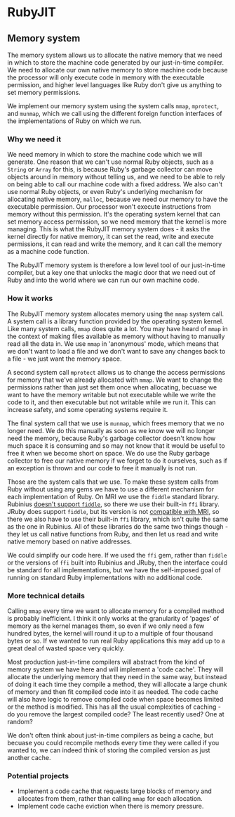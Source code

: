 # RubyJIT

## Memory system

The memory system allows us to allocate the native memory that we need in which
to store the machine code generated by our just-in-time compiler. We need to
allocate our own native memory to store machine code because the processor will
only execute code in memory with the executable permission, and higher level
languages like Ruby don't give us anything to set memory permissions.

We implement our memory system using the system calls `mmap`, `mprotect`, and
`munmap`, which we call using the different foreign function interfaces of the
implementations of Ruby on which we run.

### Why we need it

We need memory in which to store the machine code which we will generate. One
reason that we can't use normal Ruby objects, such as a `String` or `Array` for
this, is because Ruby's garbage collector can move objects around in memory
without telling us, and we need to be able to rely on being able to call our
machine code with a fixed address. We also can't use normal Ruby objects, or
even Ruby's underlying mechanism for allocating native memory, `malloc`, because
we need our memory to have the executable permission. Our processor won't
execute instructions from memory without this permission. It's the operating
system kernel that can set memory access permission, so we need memory that the
kernel is more managing. This is what the RubyJIT memory system does - it asks
the kernel directly for native memory, it can set the read, write and execute
permissions, it can read and write the memory, and it can call the memory as a
machine code function.

The RubyJIT memory system is therefore a low level tool of our just-in-time
compiler, but a key one that unlocks the magic door that we need out of Ruby
and into the world where we can run our own machine code.

### How it works

The RubyJIT memory system allocates memory using the `mmap` system call. A
system call is a library function provided by the operating system kernel. Like
many system calls, `mmap` does quite a lot. You may have heard of `mmap` in the
context of making files available as memory without having to manually read all
the data in. We use `mmap` in 'anonymous' mode, which means that we don't want
to load a file and we don't want to save any changes back to a file - we just
want the memory space.

A second system call `mprotect` allows us to change the access permissions for
memory that we've already allocated with `mmap`. We want to change the
permissions rather than just set them once when allocating, becuase we want to
have the memory writable but not executable while we write the code to it, and
then executable but not writable while we run it. This can increase safety, and
some operating systems require it.

The final system call that we use is `munmap`, which frees memory that we no
longer need. We do this manually as soon as we know we will no longer need the
memory, because Ruby's garbage collector doesn't know how much space it is
consuming and so may not know that it would be useful to free it when we become
short on space. We do use the Ruby garbage collector to free our native memory
if we forget to do it ourselves, such as if an exception is thrown and our code
to free it manually is not run.

Those are the system calls that we use. To make these system calls from Ruby
without using any gems we have to use a different mechanism for each
implementation of Ruby. On MRI we use the `fiddle` standard library. Rubinius
[doesn't support `fiddle`](rbx-fiddle), so there we use their built-in `ffi`
library. JRuby does support `fiddle`, but its version is not [compatible with
MRI](jruby-fiddle), so there we also have to use their built-in `ffi` library,
which isn't quite the same as the one in Rubinius. All of these libraries do the
same two things though - they let us call native functions from Ruby, and then
let us read and write native memory based on native addresses.

[rbx-fiddle]: https://github.com/rubinius/rubinius/issues/3387
[jruby-fiddle]: https://github.com/jruby/jruby/issues/3462

We could simplify our code here. If we used the `ffi` gem, rather than `fiddle`
or the versions of `ffi` built into Rubinius and JRuby, then the interface could
be standard for all implementations, but we have the self-imposed goal of
running on standard Ruby implementations with no additional code.

### More technical details

Calling `mmap` every time we want to allocate memory for a compiled method is
probably inefficient. I think it only works at the granularity of 'pages' of
memory as the kernel manages them, so even if we only need a few hundred bytes,
the kernel will round it up to a multiple of four thousand bytes or so. If we
wanted to run real Ruby applications this may add up to a great deal of wasted
space very quickly.

Most production just-in-time compilers will abstract from the kind of memory
system we have here and will implement a 'code cache'. They will allocate the
underlying memory that they need in the same way, but instead of doing it each
time they compile a method, they will allocate a large chunk of memory and then
fit compiled code into it as needed. The code cache will also have logic to
remove compiled code when space becomes limited or the method is modified. This
has all the usual complexities of caching - do you remove the largest compiled
code? The least recently used? One at random?

We don't often think about just-in-time compilers as being a cache, but becuase
you could recompile methods every time they were called if you wanted to, we can
indeed think of storing the compiled version as just another cache.

### Potential projects

* Implement a code cache that requests large blocks of memory and allocates from
  them, rather than calling `mmap` for each allocation.
* Implement code cache eviction when there is memory pressure.
